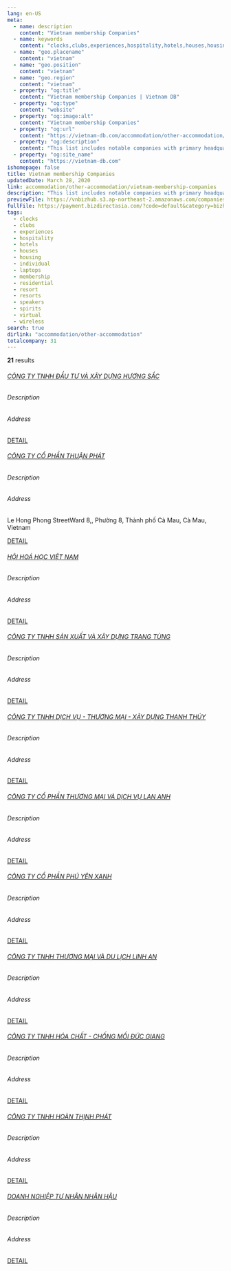 ```yaml
---
lang: en-US
meta:
  - name: description
    content: "Vietnam membership Companies"
  - name: keywords
    content: "clocks,clubs,experiences,hospitality,hotels,houses,housing,individual,laptops,membership,residential,resort,resorts,speakers,spirits,virtual,wireless,I559000"
  - name: "geo.placename"
    content: "vietnam"
  - name: "geo.position"
    content: "vietnam"
  - name: "geo.region"
    content: "vietnam"
  - property: "og:title"
    content: "Vietnam membership Companies | Vietnam DB"
  - property: "og:type"
    content: "website"
  - property: "og:image:alt"
    content: "Vietnam membership Companies"
  - property: "og:url"
    content: "https://vietnam-db.com/accommodation/other-accommodation/vietnam-membership-companies"
  - property: "og:description"
    content: "This list includes notable companies with primary headquarters located in the Vietnam that are engaged in business activities of membership, updated on March 28, 2020.This list was compiled automatically by our AI-powered algorithm and curated by our team of analysts"
  - property: "og:site_name"
    content: "https://vietnam-db.com"
ishomepage: false
title: Vietnam membership Companies
updatedDate: March 28, 2020
link: accommodation/other-accommodation/vietnam-membership-companies
description: "This list includes notable companies with primary headquarters located in the Vietnam that are engaged in business activities of membership, updated on March 28, 2020.This list was compiled automatically by our AIpowered algorithm and curated by our team of analysts"
previewFile: https://vnbizhub.s3.ap-northeast-2.amazonaws.com/companies/vietnam-membership-companies_preview.xlsx
fullFile: https://payment.bizdirectasia.com/?code=default&category=bizhub&item=vietnam-membership-companies&redirect=https://vietnam-db.com
tags: 
  - clocks
  - clubs
  - experiences
  - hospitality
  - hotels
  - houses
  - housing
  - individual
  - laptops
  - membership
  - residential
  - resort
  - resorts
  - speakers
  - spirits
  - virtual
  - wireless
search: true
dirlink: "accommodation/other-accommodation"
totalcompany: 31
---
```


<p class="fs-medium textColorHighlight"><strong>21</strong> results</p>
<div class="bd-item">
    <div class="item-content">
        <h6 class="textColorPrimary item-title"><a class="textColorPrimary" href="/accommodation/other-accommodation/vietnam-membership-companies/level3-huong-sac-investment-and-construction-company-limited-2902533">CÔNG TY TNHH ĐẦU TƯ VÀ XÂY DỰNG HƯƠNG SẮC</a></h6>
        <h6 class="bd-label">Description</h6>
        <p></p>
        <h6 class="bd-label">Address</h6>
        <p></p>
        <p>
            <a class="btn btn-sm btn-primary" href="/accommodation/other-accommodation/vietnam-membership-companies/level3-huong-sac-investment-and-construction-company-limited-2902533">DETAIL <i class="bd-icon ic_arrow_back"></i></a>
        </p>
    </div>
</div>

<div class="bd-item">
    <div class="item-content">
        <h6 class="textColorPrimary item-title"><a class="textColorPrimary" href="/accommodation/other-accommodation/vietnam-membership-companies/level3-thuan-phat-joint-stock-company-2699668">CÔNG TY CỔ PHẦN THUẬN PHÁT</a></h6>
        <h6 class="bd-label">Description</h6>
        <p></p>
        <h6 class="bd-label">Address</h6>
        <p>Le Hong Phong StreetWard 8,, Phường 8, Thành phố Cà Mau, Cà Mau, Vietnam</p>
        <p>
            <a class="btn btn-sm btn-primary" href="/accommodation/other-accommodation/vietnam-membership-companies/level3-thuan-phat-joint-stock-company-2699668">DETAIL <i class="bd-icon ic_arrow_back"></i></a>
        </p>
    </div>
</div>

<div class="bd-item">
    <div class="item-content">
        <h6 class="textColorPrimary item-title"><a class="textColorPrimary" href="/accommodation/other-accommodation/vietnam-membership-companies/level3-hoi-hoa-hoc-viet-nam-3084048">HỘI HOÁ HỌC VIỆT NAM</a></h6>
        <h6 class="bd-label">Description</h6>
        <p></p>
        <h6 class="bd-label">Address</h6>
        <p></p>
        <p>
            <a class="btn btn-sm btn-primary" href="/accommodation/other-accommodation/vietnam-membership-companies/level3-hoi-hoa-hoc-viet-nam-3084048">DETAIL <i class="bd-icon ic_arrow_back"></i></a>
        </p>
    </div>
</div>

<div class="bd-item">
    <div class="item-content">
        <h6 class="textColorPrimary item-title"><a class="textColorPrimary" href="/accommodation/other-accommodation/vietnam-membership-companies/level3-trang-tung-company-limited-2890253">CÔNG TY TNHH SẢN XUẤT VÀ XÂY DỰNG TRANG TÙNG</a></h6>
        <h6 class="bd-label">Description</h6>
        <p></p>
        <h6 class="bd-label">Address</h6>
        <p></p>
        <p>
            <a class="btn btn-sm btn-primary" href="/accommodation/other-accommodation/vietnam-membership-companies/level3-trang-tung-company-limited-2890253">DETAIL <i class="bd-icon ic_arrow_back"></i></a>
        </p>
    </div>
</div>

<div class="bd-item">
    <div class="item-content">
        <h6 class="textColorPrimary item-title"><a class="textColorPrimary" href="/accommodation/other-accommodation/vietnam-membership-companies/level3-thanh-thuy-construction-trading-service-company-limited-3012169">CÔNG TY TNHH DỊCH VỤ - THƯƠNG MẠI - XÂY DỰNG THANH THÚY</a></h6>
        <h6 class="bd-label">Description</h6>
        <p></p>
        <h6 class="bd-label">Address</h6>
        <p></p>
        <p>
            <a class="btn btn-sm btn-primary" href="/accommodation/other-accommodation/vietnam-membership-companies/level3-thanh-thuy-construction-trading-service-company-limited-3012169">DETAIL <i class="bd-icon ic_arrow_back"></i></a>
        </p>
    </div>
</div>

<div class="bd-item">
    <div class="item-content">
        <h6 class="textColorPrimary item-title"><a class="textColorPrimary" href="/accommodation/other-accommodation/vietnam-membership-companies/level3-lan-anh-trading-and-services-joint-stock-company-3065393">CÔNG TY CỔ PHẦN THƯƠNG MẠI VÀ DỊCH VỤ LAN ANH</a></h6>
        <h6 class="bd-label">Description</h6>
        <p></p>
        <h6 class="bd-label">Address</h6>
        <p></p>
        <p>
            <a class="btn btn-sm btn-primary" href="/accommodation/other-accommodation/vietnam-membership-companies/level3-lan-anh-trading-and-services-joint-stock-company-3065393">DETAIL <i class="bd-icon ic_arrow_back"></i></a>
        </p>
    </div>
</div>

<div class="bd-item">
    <div class="item-content">
        <h6 class="textColorPrimary item-title"><a class="textColorPrimary" href="/accommodation/other-accommodation/vietnam-membership-companies/level3-phu-yen-xanh-joint-stock-company-2829804">CÔNG TY CỔ PHẦN PHÚ YÊN XANH</a></h6>
        <h6 class="bd-label">Description</h6>
        <p></p>
        <h6 class="bd-label">Address</h6>
        <p></p>
        <p>
            <a class="btn btn-sm btn-primary" href="/accommodation/other-accommodation/vietnam-membership-companies/level3-phu-yen-xanh-joint-stock-company-2829804">DETAIL <i class="bd-icon ic_arrow_back"></i></a>
        </p>
    </div>
</div>

<div class="bd-item">
    <div class="item-content">
        <h6 class="textColorPrimary item-title"><a class="textColorPrimary" href="/accommodation/other-accommodation/vietnam-membership-companies/level3-linh-an-trading-and-tourism-company-limited-2847712">CÔNG TY TNHH THƯƠNG MẠI VÀ DU LỊCH LINH AN</a></h6>
        <h6 class="bd-label">Description</h6>
        <p></p>
        <h6 class="bd-label">Address</h6>
        <p></p>
        <p>
            <a class="btn btn-sm btn-primary" href="/accommodation/other-accommodation/vietnam-membership-companies/level3-linh-an-trading-and-tourism-company-limited-2847712">DETAIL <i class="bd-icon ic_arrow_back"></i></a>
        </p>
    </div>
</div>

<div class="bd-item">
    <div class="item-content">
        <h6 class="textColorPrimary item-title"><a class="textColorPrimary" href="/accommodation/other-accommodation/vietnam-membership-companies/level3-duc-giang-chemical-anti-termite-company-limited-2819031">CÔNG TY TNHH HÓA CHẤT - CHỐNG MỐI ĐỨC GIANG</a></h6>
        <h6 class="bd-label">Description</h6>
        <p></p>
        <h6 class="bd-label">Address</h6>
        <p></p>
        <p>
            <a class="btn btn-sm btn-primary" href="/accommodation/other-accommodation/vietnam-membership-companies/level3-duc-giang-chemical-anti-termite-company-limited-2819031">DETAIL <i class="bd-icon ic_arrow_back"></i></a>
        </p>
    </div>
</div>

<div class="bd-item">
    <div class="item-content">
        <h6 class="textColorPrimary item-title"><a class="textColorPrimary" href="/accommodation/other-accommodation/vietnam-membership-companies/level3-hoan-thinh-phat-company-limited-2655051">CÔNG TY TNHH HOÀN THỊNH PHÁT</a></h6>
        <h6 class="bd-label">Description</h6>
        <p></p>
        <h6 class="bd-label">Address</h6>
        <p></p>
        <p>
            <a class="btn btn-sm btn-primary" href="/accommodation/other-accommodation/vietnam-membership-companies/level3-hoan-thinh-phat-company-limited-2655051">DETAIL <i class="bd-icon ic_arrow_back"></i></a>
        </p>
    </div>
</div>

<div class="bd-item">
    <div class="item-content">
        <h6 class="textColorPrimary item-title"><a class="textColorPrimary" href="/accommodation/other-accommodation/vietnam-membership-companies/level3-nhan-hau-private-enterprise-2923802">DOANH NGHIỆP TƯ NHÂN NHÂN HẬU</a></h6>
        <h6 class="bd-label">Description</h6>
        <p></p>
        <h6 class="bd-label">Address</h6>
        <p></p>
        <p>
            <a class="btn btn-sm btn-primary" href="/accommodation/other-accommodation/vietnam-membership-companies/level3-nhan-hau-private-enterprise-2923802">DETAIL <i class="bd-icon ic_arrow_back"></i></a>
        </p>
    </div>
</div>

